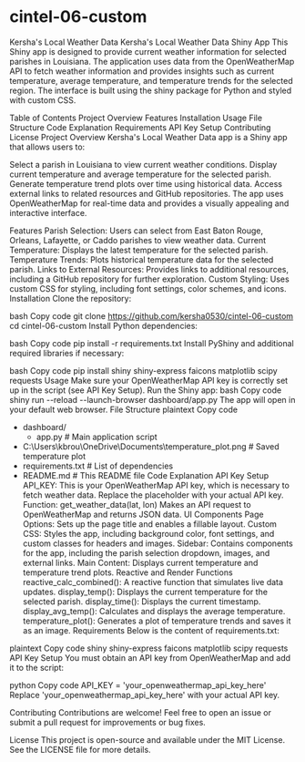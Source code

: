 # cintel-06-custom
Kersha's Local Weather Data
Kersha's Local Weather Data Shiny App
This Shiny app is designed to provide current weather information for selected parishes in Louisiana. The application uses data from the OpenWeatherMap API to fetch weather information and provides insights such as current temperature, average temperature, and temperature trends for the selected region. The interface is built using the shiny package for Python and styled with custom CSS.

Table of Contents
Project Overview
Features
Installation
Usage
File Structure
Code Explanation
Requirements
API Key Setup
Contributing
License
Project Overview
Kersha's Local Weather Data app is a Shiny app that allows users to:

Select a parish in Louisiana to view current weather conditions.
Display current temperature and average temperature for the selected parish.
Generate temperature trend plots over time using historical data.
Access external links to related resources and GitHub repositories.
The app uses OpenWeatherMap for real-time data and provides a visually appealing and interactive interface.

Features
Parish Selection: Users can select from East Baton Rouge, Orleans, Lafayette, or Caddo parishes to view weather data.
Current Temperature: Displays the latest temperature for the selected parish.
Temperature Trends: Plots historical temperature data for the selected parish.
Links to External Resources: Provides links to additional resources, including a GitHub repository for further exploration.
Custom Styling: Uses custom CSS for styling, including font settings, color schemes, and icons.
Installation
Clone the repository:

bash
Copy code
git clone https://github.com/kersha0530/cintel-06-custom
cd cintel-06-custom
Install Python dependencies:

bash
Copy code
pip install -r requirements.txt
Install PyShiny and additional required libraries if necessary:

bash
Copy code
pip install shiny shiny-express faicons matplotlib scipy requests
Usage
Make sure your OpenWeatherMap API key is correctly set up in the script (see API Key Setup).
Run the Shiny app:
bash
Copy code
shiny run --reload --launch-browser dashboard/app.py
The app will open in your default web browser.
File Structure
plaintext
Copy code
- dashboard/
  - app.py              # Main application script
- C:\Users\kbrou\OneDrive\Documents\temperature_plot.png  # Saved temperature plot
- requirements.txt      # List of dependencies
- README.md             # This README file
Code Explanation
API Key Setup
API_KEY: This is your OpenWeatherMap API key, which is necessary to fetch weather data. Replace the placeholder with your actual API key.
Function: get_weather_data(lat, lon)
Makes an API request to OpenWeatherMap and returns JSON data.
UI Components
Page Options: Sets up the page title and enables a fillable layout.
Custom CSS: Styles the app, including background color, font settings, and custom classes for headers and images.
Sidebar: Contains components for the app, including the parish selection dropdown, images, and external links.
Main Content: Displays current temperature and temperature trend plots.
Reactive and Render Functions
reactive_calc_combined(): A reactive function that simulates live data updates.
display_temp(): Displays the current temperature for the selected parish.
display_time(): Displays the current timestamp.
display_avg_temp(): Calculates and displays the average temperature.
temperature_plot(): Generates a plot of temperature trends and saves it as an image.
Requirements
Below is the content of requirements.txt:

plaintext
Copy code
shiny
shiny-express
faicons
matplotlib
scipy
requests
API Key Setup
You must obtain an API key from OpenWeatherMap and add it to the script:

python
Copy code
API_KEY = 'your_openweathermap_api_key_here'
Replace 'your_openweathermap_api_key_here' with your actual API key.

Contributing
Contributions are welcome! Feel free to open an issue or submit a pull request for improvements or bug fixes.

License
This project is open-source and available under the MIT License. See the LICENSE file for more details.

